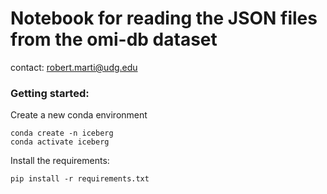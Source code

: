 # Notebook for reading the JSON files from the omi-db dataset

contact: robert.marti@udg.edu

### Getting started:


Create a new conda environment

``` 
conda create -n iceberg
conda activate iceberg
```

Install the requirements:

```
pip install -r requirements.txt
```


